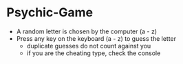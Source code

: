 # Psychic-Game

- A random letter is chosen by the computer (a - z)
- Press any key on the keyboard (a - z) to guess the letter
  - duplicate guesses do not count against you
  - if you are the cheating type, check the console